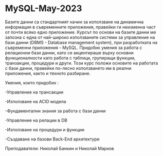 # MySQL-May-2023

Базите данни са стандартният начин за използване на динамична информация в съвременните приложения, правейки ги неизменна част от почти всяко едно приложение. Курсът по основи на базите данни ме запозна с една от най-широко използваните системи за управление на бази данни (DBMS - Database management system), при разработката на съвременни приложения - MySQL. Придобих умения за работа с релационни бази данни, като се акцентираше върху основни функционалности като работа с таблици, групиращи функции, транзакции, процедури и други. Този курс положи основите на работата с бази данни, правейки по-лесно използването им в реални приложения, както и тяхното разбиране.

Умения, които придобих :

-Управление на трансакции

-Използване на ACID модела

-Фундаментални знания за работа с бази данни

-Управление на релации в DB

-Използване на процедури и функции

-Създаване на базови Back-End архитектури

Преподаватели: Николай Банкин и Николай Марков
